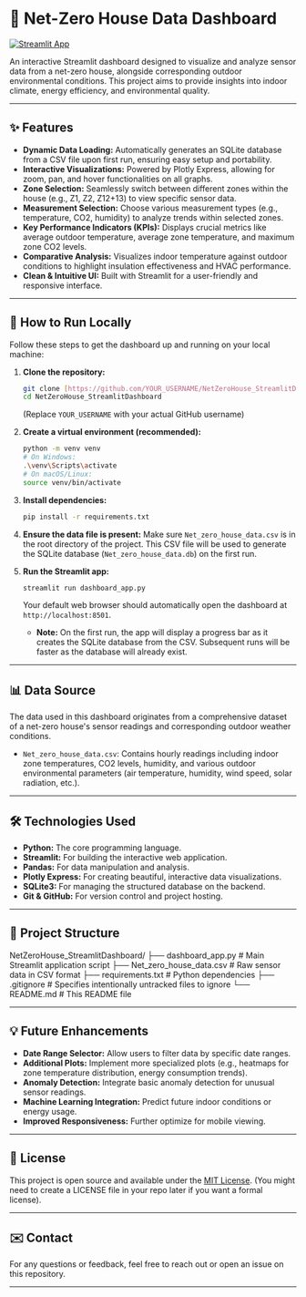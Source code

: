 # 🏡 Net-Zero House Data Dashboard

[![Streamlit App](https://static.streamlit.io/badges/streamlit_badge_black_white.svg)](https://merylwlsjhhrjwdbniha5r.streamlit.app/)

An interactive Streamlit dashboard designed to visualize and analyze sensor data from a net-zero house, alongside corresponding outdoor environmental conditions. This project aims to provide insights into indoor climate, energy efficiency, and environmental quality.

---

## ✨ Features

* **Dynamic Data Loading:** Automatically generates an SQLite database from a CSV file upon first run, ensuring easy setup and portability.
* **Interactive Visualizations:** Powered by Plotly Express, allowing for zoom, pan, and hover functionalities on all graphs.
* **Zone Selection:** Seamlessly switch between different zones within the house (e.g., Z1, Z2, Z12+13) to view specific sensor data.
* **Measurement Selection:** Choose various measurement types (e.g., temperature, CO2, humidity) to analyze trends within selected zones.
* **Key Performance Indicators (KPIs):** Displays crucial metrics like average outdoor temperature, average zone temperature, and maximum zone CO2 levels.
* **Comparative Analysis:** Visualizes indoor temperature against outdoor conditions to highlight insulation effectiveness and HVAC performance.
* **Clean & Intuitive UI:** Built with Streamlit for a user-friendly and responsive interface.

---

## 🚀 How to Run Locally

Follow these steps to get the dashboard up and running on your local machine:

1.  **Clone the repository:**
    ```bash
    git clone [https://github.com/YOUR_USERNAME/NetZeroHouse_StreamlitDashboard.git](https://github.com/YOUR_USERNAME/NetZeroHouse_StreamlitDashboard.git)
    cd NetZeroHouse_StreamlitDashboard
    ```
    (Replace `YOUR_USERNAME` with your actual GitHub username)

2.  **Create a virtual environment (recommended):**
    ```bash
    python -m venv venv
    # On Windows:
    .\venv\Scripts\activate
    # On macOS/Linux:
    source venv/bin/activate
    ```

3.  **Install dependencies:**
    ```bash
    pip install -r requirements.txt
    ```

4.  **Ensure the data file is present:**
    Make sure `Net_zero_house_data.csv` is in the root directory of the project. This CSV file will be used to generate the SQLite database (`Net_zero_house_data.db`) on the first run.

5.  **Run the Streamlit app:**
    ```bash
    streamlit run dashboard_app.py
    ```
    Your default web browser should automatically open the dashboard at `http://localhost:8501`.

    * **Note:** On the first run, the app will display a progress bar as it creates the SQLite database from the CSV. Subsequent runs will be faster as the database will already exist.

---

## 📊 Data Source

The data used in this dashboard originates from a comprehensive dataset of a net-zero house's sensor readings and corresponding outdoor weather conditions.
* `Net_zero_house_data.csv`: Contains hourly readings including indoor zone temperatures, CO2 levels, humidity, and various outdoor environmental parameters (air temperature, humidity, wind speed, solar radiation, etc.).

---

## 🛠️ Technologies Used

* **Python:** The core programming language.
* **Streamlit:** For building the interactive web application.
* **Pandas:** For data manipulation and analysis.
* **Plotly Express:** For creating beautiful, interactive data visualizations.
* **SQLite3:** For managing the structured database on the backend.
* **Git & GitHub:** For version control and project hosting.

---

## 📁 Project Structure

NetZeroHouse_StreamlitDashboard/
├── dashboard_app.py          # Main Streamlit application script
├── Net_zero_house_data.csv   # Raw sensor data in CSV format
├── requirements.txt          # Python dependencies
├── .gitignore                # Specifies intentionally untracked files to ignore
└── README.md                 # This README file

---

## 💡 Future Enhancements

* **Date Range Selector:** Allow users to filter data by specific date ranges.
* **Additional Plots:** Implement more specialized plots (e.g., heatmaps for zone temperature distribution, energy consumption trends).
* **Anomaly Detection:** Integrate basic anomaly detection for unusual sensor readings.
* **Machine Learning Integration:** Predict future indoor conditions or energy usage.
* **Improved Responsiveness:** Further optimize for mobile viewing.

---

## 📄 License

This project is open source and available under the [MIT License](LICENSE).
(You might need to create a LICENSE file in your repo later if you want a formal license).

---

## ✉️ Contact

For any questions or feedback, feel free to reach out or open an issue on this repository.

---
